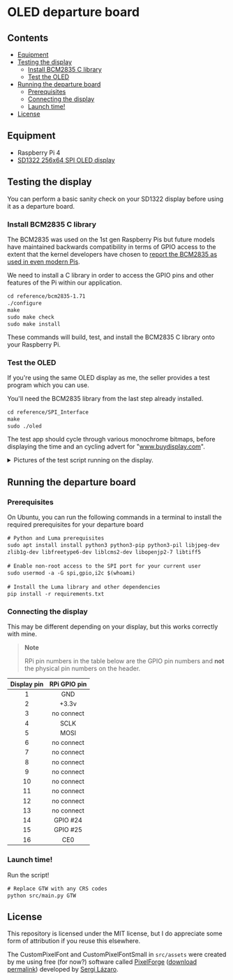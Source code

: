 # OLED departure board <!-- omit in toc -->

## Contents <!-- omit in toc -->

- [Equipment](#equipment)
- [Testing the display](#testing-the-display)
  - [Install BCM2835 C library](#install-bcm2835-c-library)
  - [Test the OLED](#test-the-oled)
- [Running the departure board](#running-the-departure-board)
  - [Prerequisites](#prerequisites)
  - [Connecting the display](#connecting-the-display)
  - [Launch time!](#launch-time)
- [License](#license)

## Equipment

- Raspberry Pi 4
- [SD1322 256x64 SPI OLED display](https://www.buydisplay.com/yellow-3-2-inch-arduino-raspberry-pi-oled-display-module-256x64-spi)

## Testing the display

You can perform a basic sanity check on your SD1322 display before using it as a departure board.

### Install BCM2835 C library

The BCM2835 was used on the 1st gen Raspberry Pis but future models have maintained backwards compatibility in terms of GPIO access to the extent that the kernel developers have chosen to [report the BCM2835 as used in even modern Pis](https://forums.raspberrypi.com/viewtopic.php?t=245384).

We need to install a C library in order to access the GPIO pins and other features of the Pi within our application.

```
cd reference/bcm2835-1.71
./configure
make
sudo make check
sudo make install
```

These commands will build, test, and install the BCM2835 C library onto your Raspberry Pi.

### Test the OLED

If you're using the same OLED display as me, the seller provides a test program which you can use.

You'll need the BCM2835 library from the last step already installed.

```
cd reference/SPI_Interface
make
sudo ./oled
```

The test app should cycle through various monochrome bitmaps, before displaying the time and an cycling advert for "www.buydisplay.com".

<details>
<summary>Pictures of the test script running on the display.</summary>

![Display showing an image of various pandas, alongside text "www.buydisplay.com"](./docs/img/oled_test/pandas.jpg)

![Display the current time, alongside text "www.buydisplay.com"](./docs/img/oled_test/time.jpg)

</details>

## Running the departure board

### Prerequisites

On Ubuntu, you can run the following commands in a terminal to install the required prerequisites for your departure board

```
# Python and Luma prerequisites
sudo apt install install python3 python3-pip python3-pil libjpeg-dev zlib1g-dev libfreetype6-dev liblcms2-dev libopenjp2-7 libtiff5

# Enable non-root access to the SPI port for your current user
sudo usermod -a -G spi,gpio,i2c $(whoami)

# Install the Luma library and other dependencies
pip install -r requirements.txt
```

### Connecting the display

This may be different depending on your display, but this works correctly with mine.

> **Note**
>
> RPi pin numbers in the table below are the GPIO pin numbers and **not** the physical pin numbers on the header.

| Display pin | RPi GPIO pin |
| :---------: | :----------: |
|      1      |     GND      |
|      2      |    +3.3v     |
|      3      |  no connect  |
|      4      |     SCLK     |
|      5      |     MOSI     |
|      6      |  no connect  |
|      7      |  no connect  |
|      8      |  no connect  |
|      9      |  no connect  |
|     10      |  no connect  |
|     11      |  no connect  |
|     12      |  no connect  |
|     13      |  no connect  |
|     14      |   GPIO #24   |
|     15      |   GPIO #25   |
|     16      |     CE0      |

### Launch time!

Run the script!

```
# Replace GTW with any CRS codes
python src/main.py GTW
```

## License

This repository is licensed under the MIT license, but I do appreciate some form of attribution if you reuse this elsewhere.

The CustomPixelFont and CustomPixelFontSmall in `src/assets` were created by me using free (for now?) software called [PixelForge](https://www.pixel-forge.com/) ([download permalink](https://archive.org/details/pixel-forge-0.9b-windows-20221104)) developed by [Sergi Lázaro](https://www.sergilazaro.com/).

